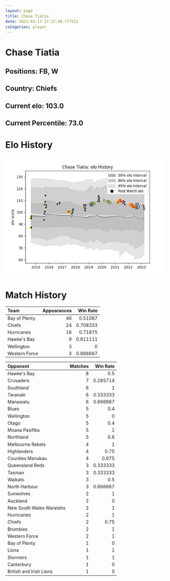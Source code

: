 ```yaml
---  
layout: page  
title: Chase Tiatia  
date: 2023-03-17 17:22:49.777522  
categories: player  
---
```

# Chase Tiatia

## Positions: FB, W

## Country: Chiefs

## Current elo: 103.0

## Current Percentile: 73.0

# Elo History


![elo history](history_ChaseTiatia.png)
# Match History


| Team          |   Appearances |   Win Rate |
|:--------------|--------------:|-----------:|
| Bay of Plenty |            46 |   0.51087  |
| Chiefs        |            24 |   0.708333 |
| Hurricanes    |            16 |   0.71875  |
| Hawke's Bay   |             9 |   0.611111 |
| Wellington    |             3 |   0        |
| Western Force |             3 |   0.666667 |

| Opponent                 |   Matches |   Win Rate |
|:-------------------------|----------:|-----------:|
| Hawke's Bay              |         8 |   0.5      |
| Crusaders                |         7 |   0.285714 |
| Southland                |         6 |   1        |
| Taranaki                 |         6 |   0.333333 |
| Manawatu                 |         6 |   0.666667 |
| Blues                    |         5 |   0.4      |
| Wellington               |         5 |   0        |
| Otago                    |         5 |   0.4      |
| Moana Pasifika           |         5 |   1        |
| Northland                |         5 |   0.6      |
| Melbourne Rebels         |         4 |   1        |
| Highlanders              |         4 |   0.75     |
| Counties Manukau         |         4 |   0.875    |
| Queensland Reds          |         3 |   0.333333 |
| Tasman                   |         3 |   0.333333 |
| Waikato                  |         3 |   0.5      |
| North Harbour            |         3 |   0.666667 |
| Sunwolves                |         2 |   1        |
| Auckland                 |         2 |   0        |
| New South Wales Waratahs |         2 |   1        |
| Hurricanes               |         2 |   1        |
| Chiefs                   |         2 |   0.75     |
| Brumbies                 |         2 |   1        |
| Western Force            |         2 |   1        |
| Bay of Plenty            |         1 |   0        |
| Lions                    |         1 |   1        |
| Stormers                 |         1 |   1        |
| Canterbury               |         1 |   0        |
| British and Irish Lions  |         1 |   0        |